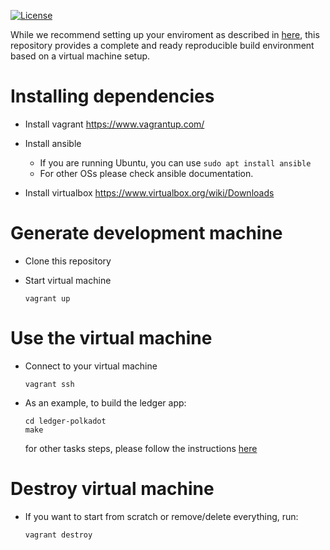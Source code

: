 [![License](https://img.shields.io/badge/License-Apache%202.0-blue.svg)](https://opensource.org/licenses/Apache-2.0)

While we recommend setting up your enviroment as described in [here](https://github.com/ZondaX/ledger-polkadot#building), this repository provides a complete and ready reproducible build environment based on a virtual machine setup.

# Installing dependencies

- Install vagrant
    https://www.vagrantup.com/

- Install ansible

    - If you are running Ubuntu, you can use `sudo apt install ansible`
    - For other OSs please check ansible documentation.

- Install virtualbox
    https://www.virtualbox.org/wiki/Downloads

# Generate development machine
- Clone this repository

- Start virtual machine
    ```
    vagrant up
    ```

# Use the virtual machine

- Connect to your virtual machine

    ```
    vagrant ssh
    ```
- As an example, to build the ledger app:
    ```
    cd ledger-polkadot
    make
    ```
  
  for other tasks steps, please follow the instructions [here](https://github.com/ZondaX/ledger-polkadot#building)


# Destroy virtual machine

- If you want to start from scratch or remove/delete everything, run:

    ```
    vagrant destroy
    ```
